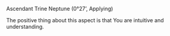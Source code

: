 Ascendant Trine Neptune (0°27’, Applying)

The positive thing about this aspect is that You are intuitive and understanding.